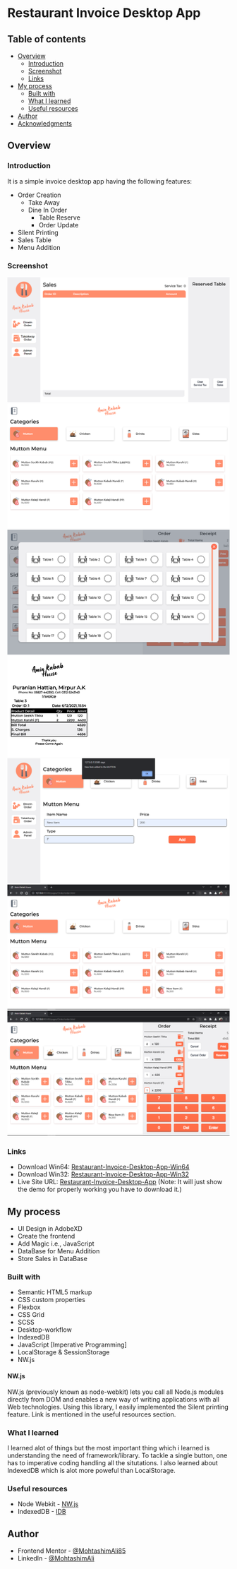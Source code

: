 # Restaurant Invoice Desktop App

## Table of contents

- [Overview](#overview)
  - [Introduction](#introduction)
  - [Screenshot](#screenshot)
  - [Links](#links)
- [My process](#my-process)
  - [Built with](#built-with)
  - [What I learned](#what-i-learned)
  - [Useful resources](#useful-resources)
- [Author](#author)
- [Acknowledgments](#acknowledgments)

## Overview

### Introduction

It is a simple invoice desktop app having the following features:

- Order Creation
  - Take Away
  - Dine In Order
    - Table Reserve
    - Order Update
- Silent Printing
- Sales Table
- Menu Addition

### Screenshot

![](./screenshots/Screenshot1.png)
![](./screenshots/Screenshot2.png)
![](./screenshots/Screenshot4.png)
![](./screenshots/Screenshot5.png)
![](./screenshots/Screenshot6.png)
![](./screenshots/Screenshot7.png)
![](./screenshots/Screenshot8.png)

### Links

- Download Win64: [Restaurant-Invoice-Desktop-App-Win64](https://drive.google.com/file/d/1FpEXEDx5P1FBeqsxu5fW9yYd0YhqrJOO/view?usp=sharing)
- Download Win32: [Restaurant-Invoice-Desktop-App-Win32](https://drive.google.com/file/d/1RDF2dbd5aEDr6xpgyzc3_0dsc4T_-lyY/view?usp=sharing)
- Live Site URL: [Restaurant-Invoice-Desktop-App](https://restaurant-invoice.vercel.app/index.html) (Note: It will just show the demo for properly working you have to download it.)

## My process

- UI Design in AdobeXD
- Create the frontend
- Add Magic i.e., JavaScript
- DataBase for Menu Addition
- Store Sales in DataBase

### Built with

- Semantic HTML5 markup
- CSS custom properties
- Flexbox
- CSS Grid
- SCSS
- Desktop-workflow
- IndexedDB
- JavaScript [Imperative Programming]
- LocalStorage & SessionStorage
- NW.js

#### NW.js

NW.js (previously known as node-webkit) lets you call all Node.js modules directly from DOM and enables a new way of writing applications with all Web technologies.
Using this library, I easily implemented the Silent printing feature.
Link is mentioned in the useful resources section.

### What I learned

I learned alot of things but the most important thing which i learned is understanding the need of framework/library.
To tackle a single button, one has to imperative coding handling all the situtations.
I also learned about IndexedDB which is alot more poweful than LocalStorage.

### Useful resources

- Node Webkit - [NW.js](https://nwjs.io/)
- IndexedDB - [IDB](https://javascript.info/indexeddb)

## Author

- Frontend Mentor - [@MohtashimAli85](https://www.frontendmentor.io/profile/MohtashimAli85)
- LinkedIn - [@MohtashimAli](https://www.linkedin.com/in/mohtashim-ali-698720194/)
